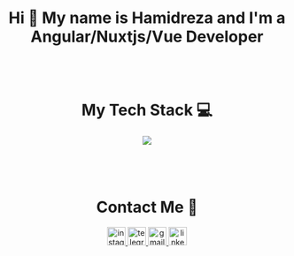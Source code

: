 
<h1 align="center">Hi 👋 My name is Hamidreza and I'm a Angular/Nuxtjs/Vue Developer</h1>

###
<br/>
<br/>
<h1 align="center">My Tech Stack 💻</h1>
<div align="center">
  <img src="https://skillicons.dev/icons?i=html,css,angular,vue,nuxtjs,threejs,sass,prisma"  />
</div>

###
<br/>
<br/>
<h1 align="center">Contact Me 🤙</h1>
<div align="center">
  <a href="https://www.instagram.com/hamidrezaebrahimpourr" target="_blank">
    <img src="https://img.shields.io/static/v1?message=Instagram&logo=instagram&label=&color=E4405F&logoColor=white&labelColor=&style=for-the-badge" height="33" alt="instagram logo"  />
  </a>
  <a href="https://www.telegram.com/hamidgdz" target="_blank">
    <img src="https://img.shields.io/static/v1?message=Telegram&logo=telegram&label=&color=2CA5E0&logoColor=white&labelColor=&style=for-the-badge" height="33" alt="telegram logo"  />
  </a>
  <a href="mailto:hamidreza.ebrahimpour@gmail.com" target="_blank">
    <img src="https://img.shields.io/static/v1?message=Mail&logo=gmail&label=&color=D14836&logoColor=white&labelColor=&style=for-the-badge" height="33" alt="gmail logo"  />
  </a>
  <a href="https://www.linkedin.com/in/hamidreza-ebrahimpour-315663258/" target="_blank">
    <img src="https://img.shields.io/static/v1?message=LinkedIn&logo=linkedin&label=&color=0077B5&logoColor=white&labelColor=&style=for-the-badge" height="33" alt="linkedin logo"  />
  </a>
</div>
